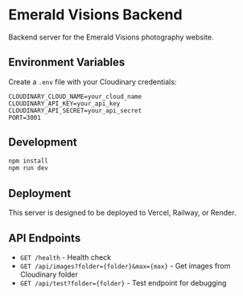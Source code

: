 # Emerald Visions Backend

Backend server for the Emerald Visions photography website.

## Environment Variables

Create a `.env` file with your Cloudinary credentials:

```
CLOUDINARY_CLOUD_NAME=your_cloud_name
CLOUDINARY_API_KEY=your_api_key
CLOUDINARY_API_SECRET=your_api_secret
PORT=3001
```

## Development

```bash
npm install
npm run dev
```

## Deployment

This server is designed to be deployed to Vercel, Railway, or Render.

## API Endpoints

- `GET /health` - Health check
- `GET /api/images?folder={folder}&max={max}` - Get images from Cloudinary folder
- `GET /api/test?folder={folder}` - Test endpoint for debugging
